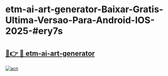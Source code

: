 # etm-ai-art-generator-Baixar-Gratis-Ultima-Versao-Para-Android-IOS-2025-#ery7s

# <h2><a href="https://ainizakaria.my?title=etm-ai-art-generator&ref=22M">🔗👉 🔴 etm-ai-art-generator</a></h2>

[![acn](https://github.com/user-attachments/assets/0f9c940e-d8b0-45ae-aac7-cd30a18b3e1c)](https://ainizakaria.my?title=etm-ai-art-generator&ref=22M)

